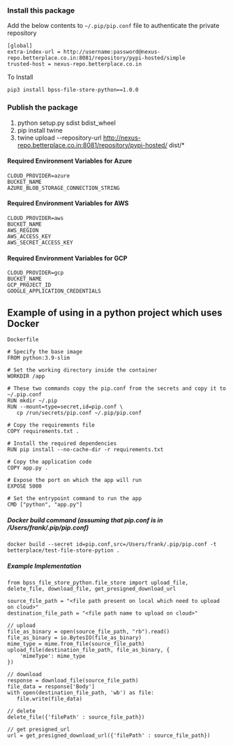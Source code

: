 ### Install this package
Add the below contents to `~/.pip/pip.conf` file to authenticate the private repository
```
[global]
extra-index-url = http://username:password@nexus-repo.betterplace.co.in:8081/repository/pypi-hosted/simple
trusted-host = nexus-repo.betterplace.co.in
```

To Install
```
pip3 install bpss-file-store-python==1.0.0
```

### Publish the package
1. python setup.py sdist bdist_wheel
2. pip install twine
3. twine upload --repository-url http://nexus-repo.betterplace.co.in:8081/repository/pypi-hosted/ dist/*  

#### Required Environment Variables for Azure
```
CLOUD_PROVIDER=azure
BUCKET_NAME
AZURE_BLOB_STORAGE_CONNECTION_STRING
```

#### Required Environment Variables for AWS
```
CLOUD_PROVIDER=aws
BUCKET_NAME
AWS_REGION
AWS_ACCESS_KEY
AWS_SECRET_ACCESS_KEY
```

#### Required Environment Variables for GCP
```
CLOUD_PROVIDER=gcp
BUCKET_NAME
GCP_PROJECT_ID
GOOGLE_APPLICATION_CREDENTIALS
```

## Example of using in a python project which uses Docker

`Dockerfile`
```
# Specify the base image
FROM python:3.9-slim

# Set the working directory inside the container
WORKDIR /app

# These two commands copy the pip.conf from the secrets and copy it to ~/.pip.conf
RUN mkdir ~/.pip
RUN --mount=type=secret,id=pip.conf \
   cp /run/secrets/pip.conf ~/.pip/pip.conf

# Copy the requirements file
COPY requirements.txt .

# Install the required dependencies
RUN pip install --no-cache-dir -r requirements.txt

# Copy the application code
COPY app.py .

# Expose the port on which the app will run
EXPOSE 5000

# Set the entrypoint command to run the app
CMD ["python", "app.py"]
```

##### Docker build command (assuming that pip.conf is in /Users/frank/.pip/pip.conf)
```
docker build --secret id=pip.conf,src=/Users/frank/.pip/pip.conf -t betterplace/test-file-store-pytion .
```

##### Example Implementation
```
from bpss_file_store_python.file_store import upload_file, delete_file, download_file, get_presigned_download_url

source_file_path = "<file path present on local which need to upload on cloud>"
destination_file_path = "<file path name to upload on cloud>"

// upload
file_as_binary = open(source_file_path, "rb").read()
file_as_binary = io.BytesIO(file_as_binary)
mime_type = mime.from_file(source_file_path)
upload_file(destination_file_path, file_as_binary, {
    'mimeType': mime_type
})

// download
response = download_file(source_file_path)
file_data = response['Body']
with open(destination_file_path, 'wb') as file:
   file.write(file_data)

// delete
delete_file({'filePath' : source_file_path})

// get presigned_url
url = get_presigned_download_url({'filePath' : source_file_path})     
```